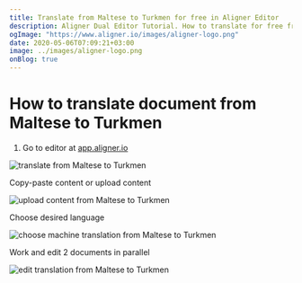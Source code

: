 ```yaml
---
title: Translate from Maltese to Turkmen for free in Aligner Editor
description: Aligner Dual Editor Tutorial. How to translate for free from Maltese to Turkmen. Aligner is multilingual document management platform. 
ogImage: "https://www.aligner.io/images/aligner-logo.png"
date: 2020-05-06T07:09:21+03:00
image: ../images/aligner-logo.png
onBlog: true
---
```


# How to translate document from Maltese to Turkmen

1. Go to editor at [app.aligner.io](https://app.aligner.io "Aligner App web page")

![translate from Maltese to Turkmen](../aligner-blank-editor.png "translate from Maltese to Turkmen")

Copy-paste content or upload content

![upload content from Maltese to Turkmen](../aligner-uploaded-document.png "upload content from Maltese to Turkmen")

Choose desired language

![choose machine translation from Maltese to Turkmen](../aligner-language-dropdown.png "choose machine translation from Maltese to Turkmen")

Work and edit 2 documents in parallel

![edit translation from Maltese to Turkmen](../aligner-double-sitded-editor.png "edit translation from Maltese to Turkmen")

